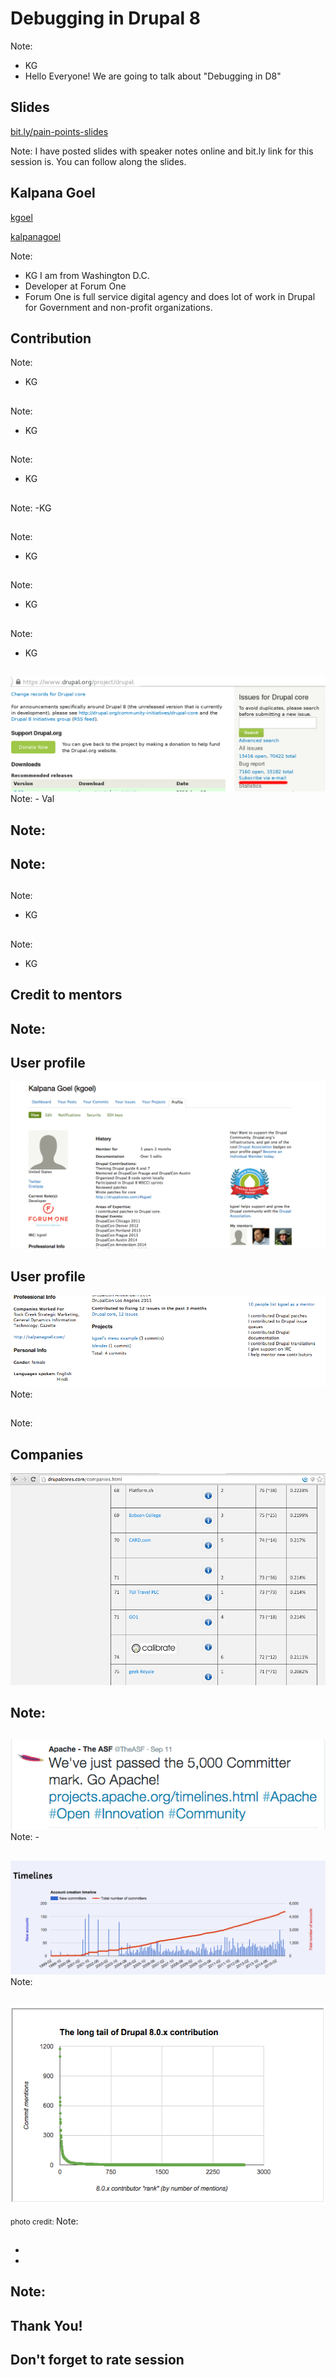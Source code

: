 # Debugging in Drupal 8
Note:
- KG
- Hello Everyone! We are going to talk about "Debugging in D8"



## Slides
[bit.ly/pain-points-slides](http://bit.ly/pain-points-slides)

Note:
I have posted slides with speaker notes online and bit.ly
link for this session is. You can follow along the slides.




## Kalpana Goel

<a href="https://www.drupal.org/u/kgoel"><i class="fa fa-drupal"></i> kgoel</a>

<a href="https://twitter.com/kalpanagoel"><i class="fa fa-twitter"></i> kalpanagoel</a>

Note:
- KG
I am from Washington D.C.
- Developer at Forum One
- Forum One is full service digital agency and does lot of work in Drupal for
Government and non-profit organizations.



<!-- .slide: data-background="custom/images/" data-background-size="" data-state="show-header" data-header="" -->



<!-- .element: class="heading" -->
<!-- .slide: data-background="custom/images/mentoring.jpg"  data-state="show-header" data-header="" -->
## Contribution
<!-- .element: class="heading" -->

Note:
- KG




## 
Note:
- KG





##
Note:
- KG





## 
Note:
-KG




## 
Note:
- KG




## 
Note:
- KG




## 

Note:
- KG





## 

<img src="custom/images/subscribe-core.png"  />
Note:
- Val





##
Note:
-




##


Note:
-




##
Note:
- KG




##
Note:
- KG





## Credit to mentors
Note:
-




## User profile
<img src="custom/images/bio-1.png" />




## User profile
<img src="custom/images/bio-2.png" />
Note:





##
Note:





## Companies
<img src="custom/images/companies.png" />





##

Note:
-




##

<img src="custom/images/apache_contributors.png" />
Note:
-




##

<img src="custom/images/Apache_timeline.png" />
Note:






##

<img src="custom/images/long_tail.png" />

<small>photo credit: </small>
Note:





##
*
*
Note:
-



##




## Thank You!
## Don't forget to rate session


